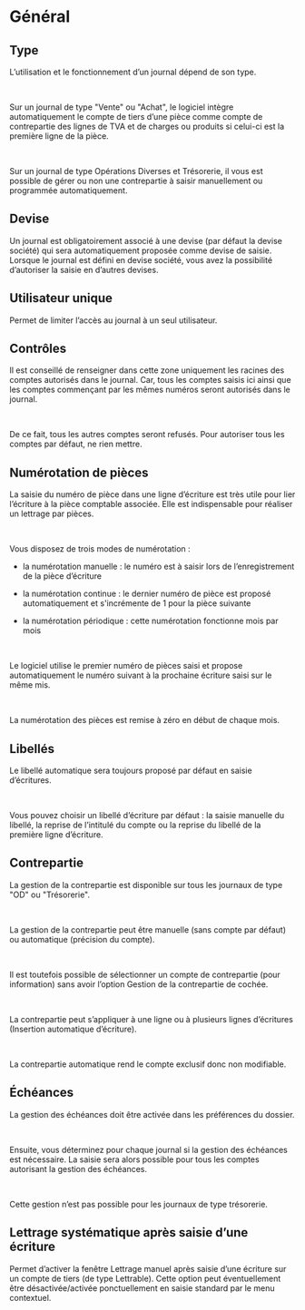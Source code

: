 # Général

## Type


L’utilisation et le fonctionnement d’un journal dépend de son type.


 


Sur un journal de type "Vente" ou "Achat", le logiciel intègre automatiquement le compte de tiers d’une pièce comme compte de contrepartie des lignes de TVA et de charges ou produits si celui-ci est la première ligne de la pièce.


 


Sur un journal de type Opérations Diverses et Trésorerie, il vous est possible de gérer ou non une contrepartie à saisir manuellement ou programmée automatiquement.


## Devise


Un journal est obligatoirement associé à une devise (par défaut la devise société) qui sera automatiquement proposée comme devise de saisie. Lorsque le journal est défini en devise société, vous avez la possibilité d’autoriser la saisie en d’autres devises.


## Utilisateur unique


Permet de limiter l’accès au journal à un seul utilisateur.


## Contrôles


Il est conseillé de renseigner dans cette zone uniquement les racines des comptes autorisés dans le journal. Car, tous les comptes saisis ici ainsi que les comptes commençant par les mêmes numéros seront autorisés dans le journal.


 


De ce fait, tous les autres comptes seront refusés. Pour autoriser tous les comptes par défaut, ne rien mettre.


## Numérotation de pièces


La saisie du numéro de pièce dans une ligne d’écriture est très utile pour lier l’écriture à la pièce comptable associée. Elle est indispensable pour réaliser un lettrage par pièces.


 


Vous disposez de trois modes de numérotation :


- la numérotation manuelle : le numéro est à saisir lors de l’enregistrement de la pièce d’écriture


- la numérotation continue : le dernier numéro de pièce est proposé automatiquement et s'incrémente de 1 pour la pièce suivante


- la numérotation périodique : cette numérotation fonctionne mois par mois


 


Le logiciel utilise le premier numéro de pièces saisi et propose automatiquement le numéro suivant à la prochaine écriture saisi sur le même mis.


 


La numérotation des pièces est remise à zéro en début de chaque mois.


## Libellés


Le libellé automatique sera toujours proposé par défaut en saisie d’écritures.


 


Vous pouvez choisir un libellé d’écriture par défaut : la saisie manuelle du libellé, la reprise de l’intitulé du compte ou la reprise du libellé de la première ligne d’écriture.


## Contrepartie


La gestion de la contrepartie est disponible sur tous les journaux de type "OD" ou "Trésorerie".


 


La gestion de la contrepartie peut être manuelle (sans compte par défaut) ou automatique (précision du compte).


 


Il est toutefois possible de sélectionner un compte de contrepartie (pour information) sans avoir l’option Gestion de la contrepartie de cochée.


 


La contrepartie peut s’appliquer à une ligne ou à plusieurs lignes d’écritures (Insertion automatique d’écriture).


 


La contrepartie automatique rend le compte exclusif donc non modifiable.


## Échéances


La gestion des échéances doit être activée dans les préférences du dossier.


 


Ensuite, vous déterminez pour chaque journal si la gestion des échéances est nécessaire. La saisie sera alors possible pour tous les comptes autorisant la gestion des échéances.


 


Cette gestion n’est pas possible pour les journaux de type trésorerie.


## Lettrage systématique après saisie d’une écriture


Permet d’activer la fenêtre Lettrage manuel après saisie d’une écriture sur un compte de tiers (de type Lettrable). Cette option peut éventuellement être désactivée/activée ponctuellement en saisie standard par le menu contextuel.


